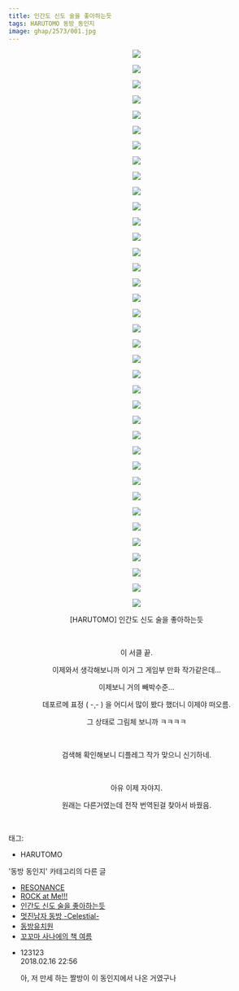 ```yaml
---
title: 인간도 신도 술을 좋아하는듯
tags: HARUTOMO 동방_동인지
image: ghap/2573/001.jpg
---
```

<div class="article">
<p style="text-align: center; clear: none; float: none;"><img src="{{ site.nasurl }}/ghap/2573/001.jpg"/></p>
<p style="text-align: center; clear: none; float: none;"><img src="{{ site.nasurl }}/ghap/2573/002.jpg"/></p>
<p style="text-align: center; clear: none; float: none;"><img src="{{ site.nasurl }}/ghap/2573/003.jpg"/></p>
<p style="text-align: center; clear: none; float: none;"><img src="{{ site.nasurl }}/ghap/2573/004.jpg"/></p>
<p style="text-align: center; clear: none; float: none;"><img src="{{ site.nasurl }}/ghap/2573/005.jpg"/></p>
<p style="text-align: center; clear: none; float: none;"><img src="{{ site.nasurl }}/ghap/2573/006.jpg"/></p>
<p style="text-align: center; clear: none; float: none;"><img src="{{ site.nasurl }}/ghap/2573/007.jpg"/></p>
<p style="text-align: center; clear: none; float: none;"><img src="{{ site.nasurl }}/ghap/2573/008.jpg"/></p>
<p style="text-align: center; clear: none; float: none;"><img src="{{ site.nasurl }}/ghap/2573/009.jpg"/></p>
<p style="text-align: center; clear: none; float: none;"><img src="{{ site.nasurl }}/ghap/2573/010.jpg"/></p>
<p style="text-align: center; clear: none; float: none;"><img src="{{ site.nasurl }}/ghap/2573/011.jpg"/></p>
<p style="text-align: center; clear: none; float: none;"><img src="{{ site.nasurl }}/ghap/2573/012.jpg"/></p>
<p style="text-align: center; clear: none; float: none;"><img src="{{ site.nasurl }}/ghap/2573/013.jpg"/></p>
<p style="text-align: center; clear: none; float: none;"><img src="{{ site.nasurl }}/ghap/2573/014.jpg"/></p>
<p style="text-align: center; clear: none; float: none;"><img src="{{ site.nasurl }}/ghap/2573/015.jpg"/></p>
<p style="text-align: center; clear: none; float: none;"><img src="{{ site.nasurl }}/ghap/2573/016.jpg"/></p>
<p style="text-align: center; clear: none; float: none;"><img src="{{ site.nasurl }}/ghap/2573/017.jpg"/></p>
<p style="text-align: center; clear: none; float: none;"><img src="{{ site.nasurl }}/ghap/2573/018.jpg"/></p>
<p style="text-align: center; clear: none; float: none;"><img src="{{ site.nasurl }}/ghap/2573/019.jpg"/></p>
<p style="text-align: center; clear: none; float: none;"><img src="{{ site.nasurl }}/ghap/2573/020.jpg"/></p>
<p style="text-align: center; clear: none; float: none;"><img src="{{ site.nasurl }}/ghap/2573/021.jpg"/></p>
<p style="text-align: center; clear: none; float: none;"><img src="{{ site.nasurl }}/ghap/2573/022.jpg"/></p>
<p style="text-align: center; clear: none; float: none;"><img src="{{ site.nasurl }}/ghap/2573/023.jpg"/></p>
<p style="text-align: center; clear: none; float: none;"><img src="{{ site.nasurl }}/ghap/2573/024.jpg"/></p>
<p style="text-align: center; clear: none; float: none;"><img src="{{ site.nasurl }}/ghap/2573/025.jpg"/></p>
<p style="text-align: center; clear: none; float: none;"><img src="{{ site.nasurl }}/ghap/2573/026.jpg"/></p>
<p style="text-align: center; clear: none; float: none;"><img src="{{ site.nasurl }}/ghap/2573/027.jpg"/></p>
<p style="text-align: center; clear: none; float: none;"><img src="{{ site.nasurl }}/ghap/2573/028.jpg"/></p>
<p style="text-align: center; clear: none; float: none;"><img src="{{ site.nasurl }}/ghap/2573/029.jpg"/></p>
<p style="text-align: center; clear: none; float: none;"><img src="{{ site.nasurl }}/ghap/2573/030.jpg"/></p>
<p style="text-align: center; clear: none; float: none;"><img src="{{ site.nasurl }}/ghap/2573/031.jpg"/></p>
<p style="text-align: center; clear: none; float: none;"><img src="{{ site.nasurl }}/ghap/2573/032.jpg"/></p>
<p style="text-align: center; clear: none; float: none;"><img src="{{ site.nasurl }}/ghap/2573/033.jpg"/></p>
<p style="text-align: center; clear: none; float: none;"><img src="{{ site.nasurl }}/ghap/2573/034.jpg"/></p>
<p style="text-align: center; clear: none; float: none;"><img src="{{ site.nasurl }}/ghap/2573/035.jpg"/></p>
<p style="text-align: center; clear: none; float: none;"><img src="{{ site.nasurl }}/ghap/2573/036.jpg"/></p>
<p style="text-align: center; clear: none; float: none;"><img src="{{ site.nasurl }}/ghap/2573/037.jpg"/></p>
<p style="text-align: center; clear: none; float: none;">[HARUTOMO] 인간도 신도 술을 좋아하는듯</p>
<p style="text-align: center; clear: none; float: none;"><br/></p>
<p style="text-align: center; clear: none; float: none;">이 서클 끝.</p>
<p style="text-align: center; clear: none; float: none;">이제와서 생각해보니까 이거 그 게임부 만화 작가같은데...</p>
<p style="text-align: center; clear: none; float: none;">이제보니 거의 빼박수준...</p>
<p style="text-align: center; clear: none; float: none;">데포르메 표정 ( -¸- ) 을 어디서 많이 봤다 했더니 이제야 떠오름.</p>
<p style="text-align: center; clear: none; float: none;">그 상태로 그림체 보니까 ㅋㅋㅋㅋ</p>
<p style="text-align: center; clear: none; float: none;"><br/></p>
<p style="text-align: center; clear: none; float: none;">검색해 확인해보니 디플레그 작가 맞으니 신기하네.</p>
<p style="text-align: center; clear: none; float: none;"><br/></p>
<p style="text-align: center; clear: none; float: none;">아유 이제 자야지.</p>
<p style="text-align: center; clear: none; float: none;">원래는 다른거였는데 전작 번역된걸 찾아서 바꿨음.</p>
<p><br/></p>
</div><div class="tagTrail">
<p>태그: </p>
<ul>
<li>HARUTOMO</li>
</ul>
</div><div class="another">
<p>'동방 동인지' 카테고리의 다른 글</p>
<ul>
<li><a href="/2016-10-14-ghap_2575">RESONANCE</a></li>
<li><a href="/2016-10-14-ghap_2574">ROCK at Me!!!</a></li>
<li><a href="/2016-10-13-ghap_2573">인간도 신도 술을 좋아하는듯</a></li>
<li><a href="/2016-10-13-ghap_2572">멋진남자 동방 -Celestial-</a></li>
<li><a href="/2016-10-13-ghap_2571">동방유치원</a></li>
<li><a href="/2016-10-13-ghap_2570">꼬꼬마 사나에의 책 여름</a></li>
</ul>
</div><div class="cb_module cb_fluid">
<div class="cb_wrt cb_profile">
<div class="comment">
<ul>
<li class="cb_thumb_off" id="comment15200725">
<div class="cb_comment_area">
<div class="cb_info_area">
<div class="cb_section">
<span class="cb_nick_name">123123</span>
</div>
<div class="cb_section">
<span class="cb_date">2018.02.16 22:56 </span>
</div>
</div>
<div class="cb_dsc_comment">
<p class="cb_dsc">
											아, 저 만세 하는 짤방이 이 동인지에서 나온 거였구나
										</p>
</div>
</div></li>
</ul>
</div>
</div><!-- commentList close -->
</div>
